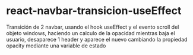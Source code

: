 # react-navbar-transicion-useEffect
Transición de 2 navbar, usando el hook useEffect y el evento scroll del objeto windows, 
haciendo un calculo de la opacidad mientras baja el usuario, desaparece 1 header y aparece el nuevo
cambiando la propiedad opacity mediante una variable de estado 
